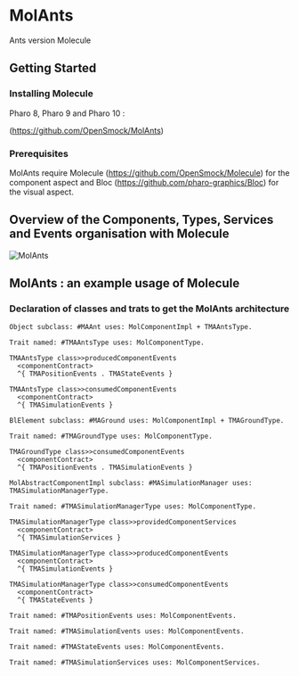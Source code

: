 # MolAnts

Ants version Molecule

## Getting Started

### Installing Molecule

Pharo 8, Pharo 9 and Pharo 10 : 

(https://github.com/OpenSmock/MolAnts)

### Prerequisites

MolAnts require Molecule (https://github.com/OpenSmock/Molecule) for the component aspect and Bloc (https://github.com/pharo-graphics/Bloc) for the visual aspect.
  
## Overview of the Components, Types, Services and Events organisation with Molecule
![MolAnts](https://user-images.githubusercontent.com/64481702/166678508-2be44458-5095-4cd3-b772-d144f2707f6c.png)

## MolAnts : an example usage of Molecule

### Declaration of classes and trats to get the MolAnts architecture

```smallTalk
Object subclass: #MAAnt uses: MolComponentImpl + TMAAntsType.

Trait named: #TMAAntsType uses: MolComponentType.

TMAAntsType class>>producedComponentEvents
  <componentContract>
  ^{ TMAPositionEvents . TMAStateEvents }
  
TMAAntsType class>>consumedComponentEvents
  <componentContract>
  ^{ TMASimulationEvents }

BlElement subclass: #MAGround uses: MolComponentImpl + TMAGroundType.

Trait named: #TMAGroundType uses: MolComponentType.

TMAGroundType class>>consumedComponentEvents
  <componentContract>
  ^{ TMAPositionEvents . TMASimulationEvents }
  
MolAbstractComponentImpl subclass: #MASimulationManager uses: TMASimulationManagerType.

Trait named: #TMASimulationManagerType uses: MolComponentType.

TMASimulationManagerType class>>providedComponentServices
  <componentContract>
  ^{ TMASimulationServices }
  
TMASimulationManagerType class>>producedComponentEvents
  <componentContract>
  ^{ TMASimulationEvents }
  
TMASimulationManagerType class>>consumedComponentEvents
  <componentContract>
  ^{ TMAStateEvents }

Trait named: #TMAPositionEvents	uses: MolComponentEvents.

Trait named: #TMASimulationEvents uses: MolComponentEvents.
  
Trait named: #TMAStateEvents uses: MolComponentEvents.

Trait named: #TMASimulationServices uses: MolComponentServices.
```
